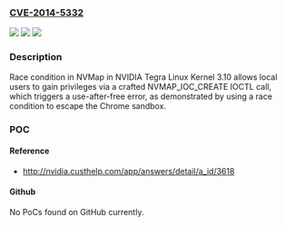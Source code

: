 ### [CVE-2014-5332](https://cve.mitre.org/cgi-bin/cvename.cgi?name=CVE-2014-5332)
![](https://img.shields.io/static/v1?label=Product&message=n%2Fa&color=blue)
![](https://img.shields.io/static/v1?label=Version&message=n%2Fa&color=blue)
![](https://img.shields.io/static/v1?label=Vulnerability&message=n%2Fa&color=brighgreen)

### Description

Race condition in NVMap in NVIDIA Tegra Linux Kernel 3.10 allows local users to gain privileges via a crafted NVMAP_IOC_CREATE IOCTL call, which triggers a use-after-free error, as demonstrated by using a race condition to escape the Chrome sandbox.

### POC

#### Reference
- http://nvidia.custhelp.com/app/answers/detail/a_id/3618

#### Github
No PoCs found on GitHub currently.

